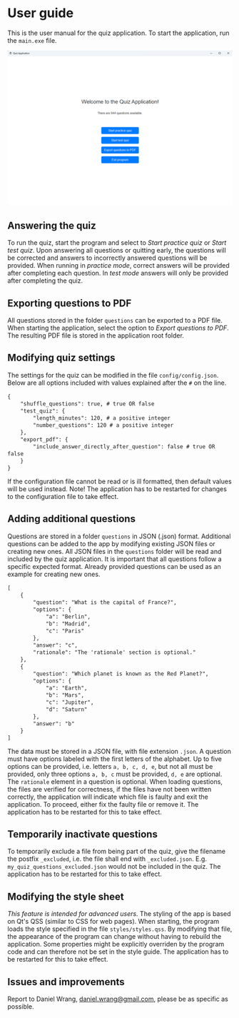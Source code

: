 # User guide
This is the user manual for the quiz application. To start the application, run the `main.exe` file.

![Local Image](main_page.png)

## Answering the quiz
To run the quiz, start the program and select to *Start practice quiz* or *Start test quiz*. Upon answering all
questions or quitting early, the questions will be corrected and answers to incorrectly answered questions will be
provided. When running in *practice mode*, correct answers will be provided after completing each question. In
*test mode* answers will only be provided after completing the quiz.

## Exporting questions to PDF
All questions stored in the folder `questions` can be exported to a PDF file. When starting the application, select the
option to *Export questions to PDF*. The resulting PDF file is stored in the application root folder.

## Modifying quiz settings
The settings for the quiz can be modified in the file `config/config.json`.
Below are all options included with values explained after the `#` on the line.
```
{
	"shuffle_questions": true, # true OR false
	"test_quiz": {
		"length_minutes": 120, # a positive integer
		"number_questions": 120 # a positive integer
	},
	"export_pdf": {
		"include_answer_directly_after_question": false # true OR false
	}
}
```
If the configuration file cannot be read or is ill formatted, then default values will be used instead.
Note! The application has to be restarted for changes to the configuration file to take effect.

## Adding additional questions
Questions are stored in a folder `questions` in JSON (.json) format. Additional questions can be added to the app by modifying existing JSON files
or creating new ones. All JSON files in the `questions` folder will be read and included by the quiz application.
It is important that all questions follow a specific expected format. Already provided questions can be used as an example for creating new ones.
```
[
    {
        "question": "What is the capital of France?",
        "options": {
            "a": "Berlin",
            "b": "Madrid",
            "c": "Paris"
        },
        "answer": "c",
        "rationale": "The 'rationale' section is optional."
    },
    {
        "question": "Which planet is known as the Red Planet?",
        "options": {
            "a": "Earth",
            "b": "Mars",
            "c": "Jupiter",
            "d": "Saturn"
        },
        "answer": "b"
    }
]
```
The data must be stored in a JSON file, with file extension `.json`. A question must have options labeled with the first
letters of the alphabet. Up to five options can be provided, i.e. letters `a, b, c, d, e`, but not all must be provided,
only three options `a, b, c` must be provided, `d, e` are optional. The `rationale` element in a question is optional.
When loading questions, the files are verified for correctness, if the files have not been written correctly, the application
will indicate which file is faulty and exit the application. To proceed, either fix the faulty file or remove it.
The application has to be restarted for this to take effect.

## Temporarily inactivate questions
To temporarily exclude a file from being part of the quiz, give the filename the postfix `_excluded`, i.e. the file
shall end with `_excluded.json`. E.g. `my_quiz_questions_excluded.json` would not be included in the quiz.
The application has to be restarted for this to take effect.

## Modifying the style sheet
*This feature is intended for advanced users.*
The styling of the app is based on Qt's QSS (similar to CSS for web pages). When starting, the program loads the style
specified in the file `styles/styles.qss`. By modifying that file, the appearance of the program can change without
having to rebuild the application. Some properties might be explicitly overriden by the program code and can therefore
not be set in the style guide.
The application has to be restarted for this to take effect.

## Issues and improvements
Report to Daniel Wrang, daniel.wrang@gmail.com, please be as specific as possible.
